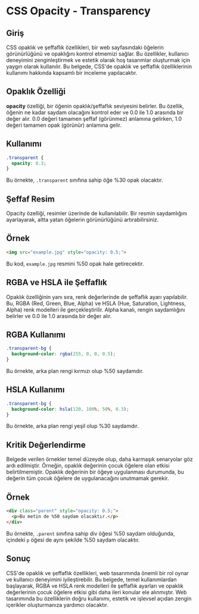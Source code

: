 # CSS Opacity - Transparency

## Giriş

CSS opaklık ve şeffaflık özellikleri, bir web sayfasındaki öğelerin görünürlüğünü ve opaklığını kontrol etmemizi sağlar. Bu özellikler, kullanıcı deneyimini zenginleştirmek ve estetik olarak hoş tasarımlar oluşturmak için yaygın olarak kullanılır. Bu belgede, CSS'de opaklık ve şeffaflık özelliklerinin kullanımı hakkında kapsamlı bir inceleme yapılacaktır.

## Opaklık Özelliği

**opacity** özelliği, bir öğenin opaklık/şeffaflık seviyesini belirler. Bu özellik, öğenin ne kadar saydam olacağını kontrol eder ve 0.0 ile 1.0 arasında bir değer alır. 0.0 değeri tamamen şeffaf (görünmez) anlamına gelirken, 1.0 değeri tamamen opak (görünür) anlamına gelir. 

## Kullanımı

```css
.transparent {
  opacity: 0.3;
}
```

Bu örnekte, `.transparent` sınıfına sahip öğe %30 opak olacaktır.

## Şeffaf Resim

Opacity özelliği, resimler üzerinde de kullanılabilir. Bir resmin saydamlığını ayarlayarak, altta yatan öğelerin görünürlüğünü artırabilirsiniz.

## Örnek

```html
<img src="example.jpg" style="opacity: 0.5;">
```

Bu kod, `example.jpg` resmini %50 opak hale getirecektir.

## RGBA ve HSLA ile Şeffaflık

Opaklık özelliğinin yanı sıra, renk değerlerinde de şeffaflık ayarı yapılabilir. Bu, RGBA (Red, Green, Blue, Alpha) ve HSLA (Hue, Saturation, Lightness, Alpha) renk modelleri ile gerçekleştirilir. Alpha kanalı, rengin saydamlığını belirler ve 0.0 ile 1.0 arasında bir değer alır.

## RGBA Kullanımı

```css
.transparent-bg {
  background-color: rgba(255, 0, 0, 0.5);
}
```

Bu örnekte, arka plan rengi kırmızı olup %50 saydamdır.

## HSLA Kullanımı

```css
.transparent-bg {
  background-color: hsla(120, 100%, 50%, 0.3);
}
```

Bu örnekte, arka plan rengi yeşil olup %30 saydamdır.

## Kritik Değerlendirme

Belgede verilen örnekler temel düzeyde olup, daha karmaşık senaryolar göz ardı edilmiştir. Örneğin, opaklık değerinin çocuk öğelere olan etkisi belirtilmemiştir. Opaklık değerinin bir öğeye uygulanması durumunda, bu değerin tüm çocuk öğelere de uygulanacağını unutmamak gerekir.

## Örnek

```html
<div class="parent" style="opacity: 0.5;">
  <p>Bu metin de %50 saydam olacaktır.</p>
</div>
```

Bu örnekte, `.parent` sınıfına sahip div öğesi %50 saydam olduğunda, içindeki `p` öğesi de aynı şekilde %50 saydam olacaktır.

## Sonuç

CSS'de opaklık ve şeffaflık özellikleri, web tasarımında önemli bir rol oynar ve kullanıcı deneyimini iyileştirebilir. Bu belgede, temel kullanımlardan başlayarak, RGBA ve HSLA renk modelleri ile şeffaflık ayarları ve opaklık değerlerinin çocuk öğelere etkisi gibi daha ileri konular ele alınmıştır. Web tasarımında bu özelliklerin doğru kullanımı, estetik ve işlevsel açıdan zengin içerikler oluşturmanıza yardımcı olacaktır.
